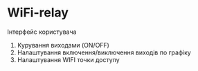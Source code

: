 # WiFi-relay
Інтерфейс користувача
1. Курування виходами (ON/OFF)
2. Налаштування включення/виключення виходів по графіку
3. Налаштування WIFI точки доступу
